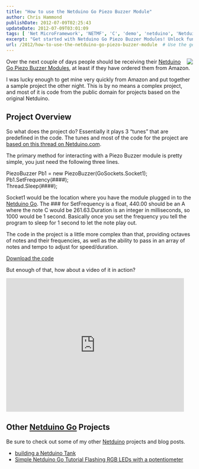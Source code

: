 ```yaml
---
title: "How to use the Netduino Go Piezo Buzzer Module"
author: Chris Hammond
publishDate: 2012-07-09T02:25:43
updateDate: 2012-07-09T03:01:09
tags: [ 'Net MicroFramework', 'NETMF', 'C', 'demo', 'netduino', 'Netduino Go', 'Open Source', 'sample', 'Secret Labs', 'Tutorial' ]
excerpt: "Get started with Netduino Go Piezo Buzzer Modules! Unlock fun projects and learn to generate tunes with preset codes. Discover more on Netduino projects."
url: /2012/how-to-use-the-netduino-go-piezo-buzzer-module  # Use the generated URL with year
---
```

<p><a href="https://www.amazon.com/gp/product/B008DEYO66/ref=as_li_ss_il?ie=UTF8&amp;tag=chrishammondc-20&amp;linkCode=as2&amp;camp=1789&amp;creative=390957&amp;creativeASIN=B008DEYO66"><img border="0" align="right" src="https://ws.assoc-amazon.com/widgets/q?_encoding=UTF8&amp;Format=_SL160_&amp;ASIN=B008DEYO66&amp;MarketPlace=US&amp;ID=AsinImage&amp;WS=1&amp;tag=chrishammondc-20&amp;ServiceVersion=20070822" /></a>Over the next couple of days people should be receiving their <a href="https://www.amazon.com/gp/product/B008DEYO66/ref=as_li_ss_il?ie=UTF8&amp;tag=chrishammondc-20&amp;linkCode=as2&amp;camp=1789&amp;creative=390957&amp;creativeASIN=B008DEYO66">Netduino Go Piezo Buzzer Modules</a>, at least if they have ordered them from Amazon.</p>  <p>I was lucky enough to get mine very quickly from Amazon and put together a sample project the other night. This is by no means a complex project, and most of it is code from the public domain for projects based on the original Netduino.</p>  <h2 align="left">Project Overview</h2>  <p>So what does the project do? Essentially it plays 3 “tunes” that are predefined in the code. The tunes and most of the code for the project are <a href="https://forums.netduino.com/index.php?/topic/831-music-with-a-piezo-speaker/" target="_blank">based on this thread on Netduino.com</a>. </p>  <p>The primary method for interacting with a Piezo Buzzer module is pretty simple, you just need the following three lines.</p>  <p>PiezoBuzzer Pb1 = new PiezoBuzzer(GoSockets.Socket1);   <br />Pb1.SetFrequency(####);    <br />Thread.Sleep(####);</p>  <p>Socket1 would be the location where you have the module plugged in to the <a href="https://www.amazon.com/gp/product/B007PA20PG/ref=as_li_ss_tl?ie=UTF8&amp;tag=chrishammondc-20&amp;linkCode=as2&amp;camp=1789&amp;creative=390957&amp;creativeASIN=B007PA20PG" target="_blank">Netduino Go</a>. The ### for SetFrequency is a float, 440.00 should be an A where the note C would be 261.63.Duration is an integer in milliseconds, so 1000 would be 1 second. Basically once you set the frequency you tell the program to sleep for 1 second to let the note play out.</p>  <p>The code in the project is a little more complex than that, providing octaves of notes and their frequencies, as well as the ability to pass in an array of notes and tempo to adjust for speed/duration.</p>  <p><a href="https://christocnetduino.codeplex.com/releases/view/90828" target="_blank">Download the code</a></p>  <p>But enough of that, how about a video of it in action?</p>  <p><iframe height="360" src="https://www.youtube.com/embed/SaN0nIXT2Z8?rel=0&amp;wmode=opaque" frameborder="0" width="480" allowfullscreen="allowfullscreen"></iframe></p>  <h2>Other <a href="https://www.amazon.com/gp/product/B004FRZ4E6/ref=as_li_ss_tl?ie=UTF8&amp;tag=chrishammondc-20&amp;linkCode=as2&amp;camp=1789&amp;creative=390957&amp;creativeASIN=B004FRZ4E6" target="_blank">Netduino Go</a> Projects</h2>  <p>Be sure to check out some of my other <a href="https://www.amazon.com/gp/product/B004FRZ4E6/ref=as_li_ss_tl?ie=UTF8&amp;tag=chrishammondc-20&amp;linkCode=as2&amp;camp=1789&amp;creative=390957&amp;creativeASIN=B004FRZ4E6" target="_blank">Netduino</a> projects and blog posts.</p>  <ul>   <li><a href="https://www.chrishammond.com/blog/itemid/2545/building-a-netduino-tank">building a Netduino Tank</a> </li>    <li><a href="https://www.chrishammond.com/blog/itemid/2499/simple-netduino-go-tutorial-flashing-rgb-leds-with.aspx">Simple Netduino Go Tutorial Flashing RGB LEDs with a potentiometer</a> </li> </ul>

